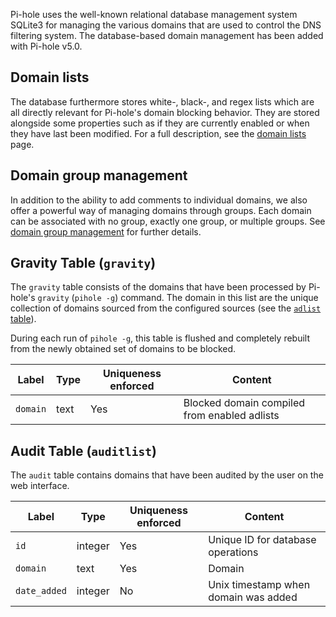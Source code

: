 Pi-hole uses the well-known relational database management system SQLite3 for managing the various domains that are used to control the DNS filtering system. The database-based domain management has been added with Pi-hole v5.0.

## Domain lists
The database furthermore stores white-, black-, and regex lists which are all directly relevant for Pi-hole's domain blocking behavior. They are stored alongside some properties such as if they are currently enabled or when they have last been modified. For a full description, see the [domain lists](gravity-lists.md) page.

## Domain group management
In addition to the ability to add comments to individual domains, we also offer a powerful way of managing domains through groups. Each domain can be associated with no group, exactly one group, or multiple groups. See [domain group management](gravity-groups.md) for further details.

## Gravity Table (`gravity`)
The `gravity` table consists of the domains that have been processed by Pi-hole's `gravity` (`pihole -g`) command. The domain in this list are the unique collection of domains sourced from the configured sources (see the [`adlist` table](gravity-lists.md#adlists-table)).

During each run of `pihole -g`, this table is flushed and completely rebuilt from the newly obtained set of domains to be blocked.

Label | Type | Uniqueness enforced | Content
----- | ---- | ------------------- | --------
`domain` | text | Yes | Blocked domain compiled from enabled adlists

## Audit Table (`auditlist`)
The `audit` table contains domains that have been audited by the user on the web interface.

Label | Type | Uniqueness enforced | Content
----- | ---- | ------------------- | --------
`id` | integer | Yes | Unique ID for database operations
`domain` | text | Yes | Domain
`date_added` | integer | No | Unix timestamp when domain was added
